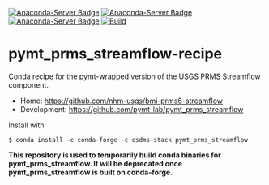[![Anaconda-Server Badge](https://anaconda.org/csdms-stack/pymt_prms_streamflow/badges/version.svg)](https://anaconda.org/csdms-stack/pymt_prms_streamflow)
[![Anaconda-Server Badge](https://anaconda.org/csdms-stack/pymt_prms_streamflow/badges/platforms.svg)](https://anaconda.org/csdms-stack/pymt_prms_streamflow)
[![Anaconda-Server Badge](https://anaconda.org/csdms-stack/pymt_prms_streamflow/badges/downloads.svg)](https://anaconda.org/csdms-stack/pymt_prms_streamflow)
[![Build](https://github.com/csdms-stack/pymt_prms_streamflow-recipe/actions/workflows/build.yml/badge.svg)](https://github.com/csdms-stack/pymt_prms_streamflow-recipe/actions/workflows/build.yml)

# pymt_prms_streamflow-recipe

Conda recipe for the pymt-wrapped version of the USGS PRMS Streamflow component.

* Home: https://github.com/nhm-usgs/bmi-prms6-streamflow
* Development: https://github.com/pymt-lab/pymt_prms_streamflow

Install with:

    $ conda install -c conda-forge -c csdms-stack pymt_prms_streamflow

**This repository is used to temporarily build conda binaries for
pymt_prms_streamflow. It will be deprecated once pymt_prms_streamflow is
built on conda-forge.**
